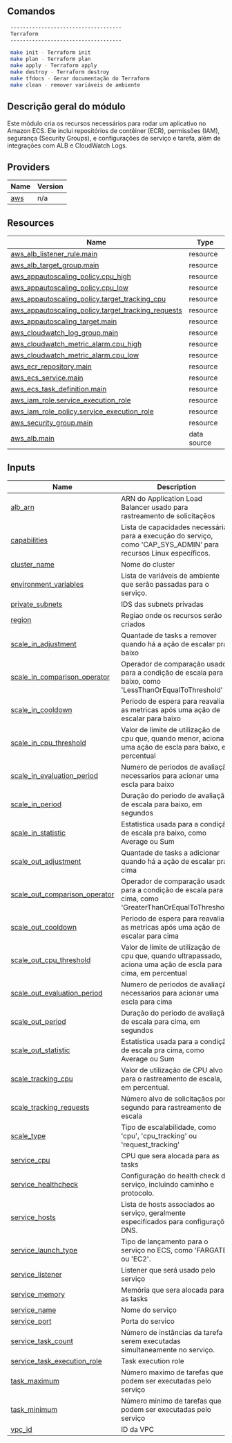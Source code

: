## Comandos 

```bash
 ------------------------------------
 Terraform
 ------------------------------------

 make init - Terraform init
 make plan - Terraform plan
 make apply - Terraform apply
 make destroy - Terraform destroy
 make tfdocs - Gerar documentação do Terraform
 make clean - remover variáveis de ambiente
 ```

## Descrição geral do módulo

Este módulo cria os recursos necessários para rodar um aplicativo no Amazon ECS. Ele inclui repositórios de contêiner (ECR), permissões (IAM), segurança (Security Groups), e configurações de serviço e tarefa, além de integrações com ALB e CloudWatch Logs.

## Providers

| Name | Version |
|------|---------|
| <a name="provider_aws"></a> [aws](#provider\_aws) | n/a |


## Resources

| Name | Type |
|------|------|
| [aws_alb_listener_rule.main](https://registry.terraform.io/providers/hashicorp/aws/latest/docs/resources/alb_listener_rule) | resource |
| [aws_alb_target_group.main](https://registry.terraform.io/providers/hashicorp/aws/latest/docs/resources/alb_target_group) | resource |
| [aws_appautoscaling_policy.cpu_high](https://registry.terraform.io/providers/hashicorp/aws/latest/docs/resources/appautoscaling_policy) | resource |
| [aws_appautoscaling_policy.cpu_low](https://registry.terraform.io/providers/hashicorp/aws/latest/docs/resources/appautoscaling_policy) | resource |
| [aws_appautoscaling_policy.target_tracking_cpu](https://registry.terraform.io/providers/hashicorp/aws/latest/docs/resources/appautoscaling_policy) | resource |
| [aws_appautoscaling_policy.target_tracking_requests](https://registry.terraform.io/providers/hashicorp/aws/latest/docs/resources/appautoscaling_policy) | resource |
| [aws_appautoscaling_target.main](https://registry.terraform.io/providers/hashicorp/aws/latest/docs/resources/appautoscaling_target) | resource |
| [aws_cloudwatch_log_group.main](https://registry.terraform.io/providers/hashicorp/aws/latest/docs/resources/cloudwatch_log_group) | resource |
| [aws_cloudwatch_metric_alarm.cpu_high](https://registry.terraform.io/providers/hashicorp/aws/latest/docs/resources/cloudwatch_metric_alarm) | resource |
| [aws_cloudwatch_metric_alarm.cpu_low](https://registry.terraform.io/providers/hashicorp/aws/latest/docs/resources/cloudwatch_metric_alarm) | resource |
| [aws_ecr_repository.main](https://registry.terraform.io/providers/hashicorp/aws/latest/docs/resources/ecr_repository) | resource |
| [aws_ecs_service.main](https://registry.terraform.io/providers/hashicorp/aws/latest/docs/resources/ecs_service) | resource |
| [aws_ecs_task_definition.main](https://registry.terraform.io/providers/hashicorp/aws/latest/docs/resources/ecs_task_definition) | resource |
| [aws_iam_role.service_execution_role](https://registry.terraform.io/providers/hashicorp/aws/latest/docs/resources/iam_role) | resource |
| [aws_iam_role_policy.service_execution_role](https://registry.terraform.io/providers/hashicorp/aws/latest/docs/resources/iam_role_policy) | resource |
| [aws_security_group.main](https://registry.terraform.io/providers/hashicorp/aws/latest/docs/resources/security_group) | resource |
| [aws_alb.main](https://registry.terraform.io/providers/hashicorp/aws/latest/docs/data-sources/alb) | data source |

## Inputs

| Name | Description | Type | Default | Required |
|------|-------------|------|---------|:--------:|
| <a name="input_alb_arn"></a> [alb\_arn](#input\_alb\_arn) | ARN do Application Load Balancer usado para rastreamento de solicitaçẽos | `string` | `null` | no |
| <a name="input_capabilities"></a> [capabilities](#input\_capabilities) | Lista de capacidades necessárias para a execução do serviço, como 'CAP\_SYS\_ADMIN' para recursos Linux específicos. | `list(any)` | n/a | yes |
| <a name="input_cluster_name"></a> [cluster\_name](#input\_cluster\_name) | Nome do cluster | `string` | n/a | yes |
| <a name="input_environment_variables"></a> [environment\_variables](#input\_environment\_variables) | Lista de variáveis de ambiente que serão passadas para o serviço. | `list(any)` | n/a | yes |
| <a name="input_private_subnets"></a> [private\_subnets](#input\_private\_subnets) | IDS das subnets privadas | `list(any)` | n/a | yes |
| <a name="input_region"></a> [region](#input\_region) | Regiao onde os recursos serão criados | `any` | n/a | yes |
| <a name="input_scale_in_adjustment"></a> [scale\_in\_adjustment](#input\_scale\_in\_adjustment) | Quantade de tasks a remover quando há a ação de escalar pra baixo | `number` | `1` | no |
| <a name="input_scale_in_comparison_operator"></a> [scale\_in\_comparison\_operator](#input\_scale\_in\_comparison\_operator) | Operador de comparação usado para a condição de escala para baixo, como 'LessThanOrEqualToThreshold' | `string` | `"GreaterThanOrEqualToThreshold"` | no |
| <a name="input_scale_in_cooldown"></a> [scale\_in\_cooldown](#input\_scale\_in\_cooldown) | Periodo de espera para reavaliar as metricas após uma ação de escalar para baixo | `number` | `60` | no |
| <a name="input_scale_in_cpu_threshold"></a> [scale\_in\_cpu\_threshold](#input\_scale\_in\_cpu\_threshold) | Valor de limite de utilização de cpu que, quando menor, aciona uma ação de escla para baixo, em percentual | `number` | `80` | no |
| <a name="input_scale_in_evaluation_period"></a> [scale\_in\_evaluation\_period](#input\_scale\_in\_evaluation\_period) | Numero de periodos de avaliação necessarios para acionar uma escla para baixo | `number` | `2` | no |
| <a name="input_scale_in_period"></a> [scale\_in\_period](#input\_scale\_in\_period) | Duração do periodo de avaliação de escala para baixo, em segundos | `number` | `2` | no |
| <a name="input_scale_in_statistic"></a> [scale\_in\_statistic](#input\_scale\_in\_statistic) | Estatistica usada para a condição de escala pra baixo, como Average ou Sum | `string` | `"Averege"` | no |
| <a name="input_scale_out_adjustment"></a> [scale\_out\_adjustment](#input\_scale\_out\_adjustment) | Quantade de tasks a adicionar quando há a ação de escalar pra cima | `number` | `1` | no |
| <a name="input_scale_out_comparison_operator"></a> [scale\_out\_comparison\_operator](#input\_scale\_out\_comparison\_operator) | Operador de comparação usado para a condição de escala para cima, como 'GreaterThanOrEqualToThreshold' | `string` | `"GreaterThanOrEqualToThreshold"` | no |
| <a name="input_scale_out_cooldown"></a> [scale\_out\_cooldown](#input\_scale\_out\_cooldown) | Periodo de espera para reavaliar as metricas após uma ação de escalar para cima | `number` | `60` | no |
| <a name="input_scale_out_cpu_threshold"></a> [scale\_out\_cpu\_threshold](#input\_scale\_out\_cpu\_threshold) | Valor de limite de utilização de cpu que, quando ultrapassado, aciona uma ação de escla para cima, em percentual | `number` | `80` | no |
| <a name="input_scale_out_evaluation_period"></a> [scale\_out\_evaluation\_period](#input\_scale\_out\_evaluation\_period) | Numero de periodos de avaliação necessarios para acionar uma escla para cima | `number` | `2` | no |
| <a name="input_scale_out_period"></a> [scale\_out\_period](#input\_scale\_out\_period) | Duração do periodo de avaliação de escala para cima, em segundos | `number` | `2` | no |
| <a name="input_scale_out_statistic"></a> [scale\_out\_statistic](#input\_scale\_out\_statistic) | Estatistica usada para a condição de escala pra cima, como Average ou Sum | `string` | `"Averege"` | no |
| <a name="input_scale_tracking_cpu"></a> [scale\_tracking\_cpu](#input\_scale\_tracking\_cpu) | Valor de utilização de CPU alvo para o rastreamento de escala, em percentual. | `number` | `80` | no |
| <a name="input_scale_tracking_requests"></a> [scale\_tracking\_requests](#input\_scale\_tracking\_requests) | Número alvo de solicitaçãos por segundo para rastreamento de escala | `number` | `0` | no |
| <a name="input_scale_type"></a> [scale\_type](#input\_scale\_type) | Tipo de escalabilidade, como 'cpu', 'cpu\_tracking' ou 'request\_tracking' | `string` | `null` | no |
| <a name="input_service_cpu"></a> [service\_cpu](#input\_service\_cpu) | CPU que sera alocada para as tasks | `any` | n/a | yes |
| <a name="input_service_healthcheck"></a> [service\_healthcheck](#input\_service\_healthcheck) | Configuração do health check do serviço, incluindo caminho e protocolo. | `map(any)` | n/a | yes |
| <a name="input_service_hosts"></a> [service\_hosts](#input\_service\_hosts) | Lista de hosts associados ao serviço, geralmente especificados para configurações DNS. | `list(string)` | n/a | yes |
| <a name="input_service_launch_type"></a> [service\_launch\_type](#input\_service\_launch\_type) | Tipo de lançamento para o serviço no ECS, como 'FARGATE' ou 'EC2'. | `string` | n/a | yes |
| <a name="input_service_listener"></a> [service\_listener](#input\_service\_listener) | Listener que será usado pelo serviço | `string` | n/a | yes |
| <a name="input_service_memory"></a> [service\_memory](#input\_service\_memory) | Memória que sera alocada para as tasks | `any` | n/a | yes |
| <a name="input_service_name"></a> [service\_name](#input\_service\_name) | Nome do serviço | `string` | n/a | yes |
| <a name="input_service_port"></a> [service\_port](#input\_service\_port) | Porta do servico | `number` | n/a | yes |
| <a name="input_service_task_count"></a> [service\_task\_count](#input\_service\_task\_count) | Número de instâncias da tarefa a serem executadas simultaneamente no serviço. | `number` | n/a | yes |
| <a name="input_service_task_execution_role"></a> [service\_task\_execution\_role](#input\_service\_task\_execution\_role) | Task execution role | `string` | n/a | yes |
| <a name="input_task_maximum"></a> [task\_maximum](#input\_task\_maximum) | Número maximo de tarefas que podem ser executadas pelo serviço | `number` | `10` | no |
| <a name="input_task_minimum"></a> [task\_minimum](#input\_task\_minimum) | Número minimo de tarefas que podem ser executadas pelo serviço | `number` | `2` | no |
| <a name="input_vpc_id"></a> [vpc\_id](#input\_vpc\_id) | ID da VPC | `string` | n/a | yes |
